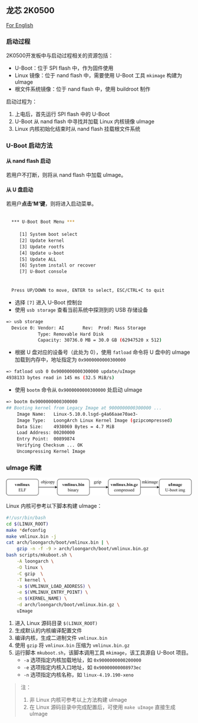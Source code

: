 ## 龙芯 2K0500

[For English](https://github.com/LA-Xenomai/doc/blob/master/doc/loongson-2k0500-en.md)

### 启动过程

2K0500开发板中与启动过程相关的资源包括：

- U-Boot：位于 SPI flash 中，作为固件使用
- Linux 镜像：位于 nand flash 中，需要使用 U-Boot 工具 `mkimage` 构建为 uImage
- 根文件系统镜像：位于 nand flash 中，使用 buildroot 制作

启动过程为：

1. 上电后，首先运行 SPI flash 中的 U-Boot
2. U-Boot 从 nand flash 中寻找并加载 Linux 内核镜像 uImage
3. Linux 内核初始化结束时从 nand flash 挂载根文件系统

### U-Boot 启动方法

#### 从 nand flash 启动

若用户不打断，则将从 nand flash 中加载 uImage。

#### 从 U 盘启动

若用户**点击‘M’键**，则将进入启动菜单。

```sh

  *** U-Boot Boot Menu ***

     [1] System boot select
     [2] Update kernel
     [3] Update rootfs
     [4] Update u-boot
     [5] Update ALL
     [6] System install or recover
     [7] U-Boot console


  Press UP/DOWN to move, ENTER to select, ESC/CTRL+C to quit
```

- 选择 `[7]` 进入 U-Boot 控制台
- 使用 `usb storage` 查看当前系统中探测到的 USB 存储设备

```sh
=> usb storage
  Device 0: Vendor: AI       Rev:  Prod: Mass Storage    
            Type: Removable Hard Disk
            Capacity: 30736.0 MB = 30.0 GB (62947520 x 512)
```

- 根据 U 盘对应的设备号（此处为 0），使用 `fatload` 命令将 U 盘中的 uImage 加载到内存中，地址指定为 `0x9000000000300000`

```sh
=> fatload usb 0 0x9000000000300000 update/uImage
4938133 bytes read in 145 ms (32.5 MiB/s)
```

- 使用 `bootm` 命令从 `0x9000000000300000` 处启动 uImage

```sh
=> bootm 0x9000000000300000
## Booting kernel from Legacy Image at 9000000000300000 ...
    Image Name:   Linux-5.10.0.lsgd-g4a66aae70ae3-
    Image Type:   LoongArch Linux Kernel Image (gzipcompressed)
    Data Size:    4938069 Bytes = 4.7 MiB
    Load Address: 00200000
    Entry Point:  00899874
    Verifying Checksum ... OK
    Uncompressing Kernel Image
```

### uImage 构建

![](../img/mk-uimage.png)

Linux 内核可参考以下脚本构建 uImage：
```sh
#!/usr/bin/bash
cd $(LINUX_ROOT)
make *defconfig
make vmlinux.bin -j
cat arch/loongarch/boot/vmlinux.bin | \
    gzip -n -f -9 > arch/loongarch/boot/vmlinux.bin.gz
bash scripts/mkuboot.sh \
    -A loongarch \
    -O linux \
    -C gzip  \
    -T kernel \
    -a $(VMLINUX_LOAD_ADDRESS) \
    -e $(VMLINUX_ENTRY_POINT) \
    -n $(KERNEL_NAME) \
    -d arch/loongarch/boot/vmlinux.bin.gz \
    uImage
```
1. 进入 Linux 源码目录 `$(LINUX_ROOT)`
2. 生成默认的内核编译配置文件
3. 编译内核，生成二进制文件 `vmlinux.bin`
4. 使用 `gzip` 将 `vmlinux.bin` 压缩为 `vmlinux.bin.gz`
5. 运行脚本 `mkuboot.sh`，该脚本调用工具 `mkimage`，该工具源自 U-Boot 项目。
    - `-a` 选项指定内核加载地址，如 `0x9000000000200000`
    - `-e` 选项指定内核入口地址，如 `0x90000000008973ec`
    - `-n` 选项指定内核名称，如 `linux-4.19.190-xeno`

> 注：
>   1. 非 Linux 内核可参考以上方法构建 uImage
>   2. 在 Linux 源码目录中完成配置后，可使用 `make uImage` 直接生成 uImage
